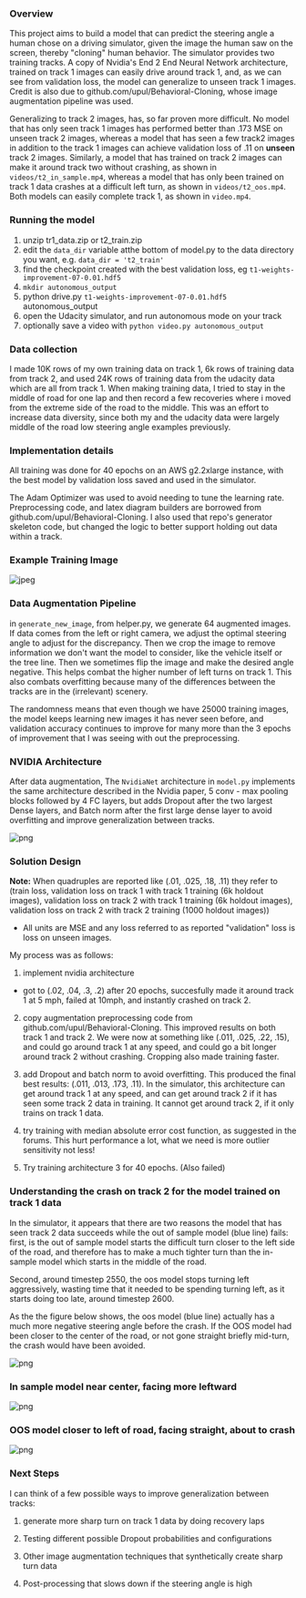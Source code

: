 ### Overview

This project aims to build a model that can predict the steering angle a human chose on a driving simulator, given the image the human saw on the screen, thereby "cloning" human behavior. The simulator provides two training tracks. A copy of Nvidia's End 2 End Neural Network architecture, trained on track 1 images can easily drive around track 1, and, as we can see from validation loss, the model can generalize to unseen track 1 images. Credit is also due to github.com/upul/Behavioral-Cloning, whose image augmentation pipeline was used.

Generalizing to track 2 images, has, so far proven more difficult. No model that has only seen track 1 images has performed better than .173 MSE on unseen track 2 images, whereas a model that has seen a few track2 images in addition to the track 1 images can achieve validation loss of .11 on **unseen** track 2 images. Similarly, a model that has trained on track 2 images can make it around track two without crashing, as shown in `videos/t2_in_sample.mp4`, whereas a model that has only been trained on track 1 data crashes at a difficult left turn, as shown in `videos/t2_oos.mp4`. Both models can easily complete track 1, as shown in `video.mp4`.

### Running the model

1) unzip tr1_data.zip or t2_train.zip
2) edit the `data_dir` variable atthe bottom of model.py to the data directory you want, e.g. `data_dir = 't2_train'`
3) find the checkpoint created with the best validation loss, eg `t1-weights-improvement-07-0.01.hdf5`
4)  `mkdir autonomous_output`
5) python drive.py `t1-weights-improvement-07-0.01.hdf5` autonomous_output
6) open the Udacity simulator, and run autonomous mode on your track
7) optionally save a video with `python video.py autonomous_output`

### Data collection

I made 10K rows of my own training data on track 1, 6k rows of training data from track 2, and used 24K rows of training data from the udacity data which are all from track 1.
When making training data, I tried to stay in the middle of road for one lap and then record a few recoveries where i moved from the extreme side of the road to the middle. This was an effort to increase data diversity, since both my and the udacity data were largely middle of the road low steering angle examples previously.


### Implementation details
All training was done for 40 epochs on an AWS g2.2xlarge instance, with the best model by validation loss saved and used in the simulator.

The Adam Optimizer was used to avoid needing to tune the learning rate.
Preprocessing code, and latex diagram builders are borrowed from github.com/upul/Behavioral-Cloning.
I also used that repo's generator skeleton code, but changed the logic to better support holding out data within a track.

### Example Training Image

![jpeg](examples/center_2016_12_01_13_30_48_287.jpg)


### Data Augmentation Pipeline
in `generate_new_image`, from helper.py, we generate 64 augmented images.
If data comes from the left or right camera, we adjust the optimal steering angle to adjust for the discrepancy.
Then we crop the image to remove information we don't want the model to consider, like the vehicle itself or the tree line.
Then we sometimes flip the image and make the desired angle negative. This helps combat the higher number of left turns on track 1. This also combats overfitting because many of the differences between the tracks are in the (irrelevant) scenery.

The randomness means that even though we have 25000 training images, the model keeps learning new images it has never seen before, and validation accuracy continues to improve for many more than the 3 epochs of improvement that I was seeing with out the preprocessing.

### NVIDIA Architecture

After data augmentation, The `NvidiaNet` architecture in `model.py` implements the same architecture described in the Nvidia paper, 5 conv - max pooling blocks followed by 4 FC layers, but adds Dropout after the two largest Dense layers, and Batch norm after the first large dense layer to avoid overfitting and improve generalization between tracks.

![png](examples/architecture_diagram.png)


### Solution Design

**Note:** When quadruples are reported like (.01, .025, .18, .11) they refer to
(train loss, validation loss on track 1 with track 1 training (6k holdout images), validation loss on track 2 with track 1 training (6k holdout images), validation loss on track 2 with track 2 training (1000 holdout images))
- All units are MSE and any loss referred to as reported "validation" loss is loss on unseen images.


My process was as follows:
1) implement nvidia architecture
- got to (.02, .04, .3, .2) after 20 epochs, succesfully made it around track 1 at 5 mph, failed at 10mph, and instantly crashed on track 2.

2) copy augmentation preprocessing code from github.com/upul/Behavioral-Cloning.
This improved results on both track 1 and track 2. We were now at something like (.011, .025, .22, .15), and could go around track 1 at any speed, and could go a bit longer around track 2 without crashing. Cropping also made training faster.

3) add Dropout and batch norm to avoid overfitting. This produced the final best results:
(.011, .013, .173, .11). In the simulator, this architecture can get around track 1 at any speed, and can get around track 2 if it has seen some track 2 data in training. It cannot get around track 2, if it only trains on track 1 data.

4) try training with median absolute error cost function, as suggested in the forums. This hurt performance a lot, what we need is more outlier sensitivity not less!

5) Try training architecture 3 for 40 epochs. (Also failed)

### Understanding the crash on track 2 for the model trained on track 1 data

In the simulator, it appears that there are two reasons the model that has seen track 2 data succeeds while the out of sample model (blue line) fails: first,  is the out of sample model starts the difficult turn closer to the left side of the road, and therefore has to make a much tighter turn than the in-sample model which starts in the middle of the road.

Second, around timestep 2550, the oos model stops turning left aggressively, wasting time that it needed to be spending turning left, as it starts doing too late, around timestep 2600.


As the the figure below shows, the oos model (blue line) actually has a much more negative steering angle before the crash. If the OOS model had been closer to the center of the road, or not gone straight briefly mid-turn, the crash would have been avoided.



![png](examples/crash_preds.png)



### In sample model near center, facing more leftward


![png](examples/in_sample_before_turn.png)



### OOS model closer to left of road, facing straight, about to crash

![png](examples/oos_before_turn.png)


### Next Steps

I can think of a few possible ways to improve generalization between tracks:

1) generate more sharp turn on track 1 data by doing recovery laps

2) Testing different possible Dropout probabilities and configurations

3) Other image augmentation techniques that synthetically create sharp turn data

4) Post-processing that slows down if the steering angle is high
